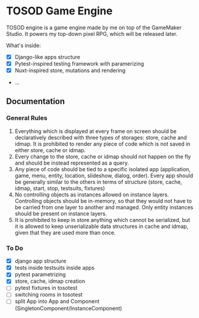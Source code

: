 # TOSOD Game Engine

TOSOD engine is a game engine made by me on top of the GameMaker Studio. It powers my top-down pixel RPG, which will be released later.

What's inside:
- [x] Django-like apps structure
- [x] Pytest-inspired testing framework with paramerizing
- [x] Nuxt-inspired store, mutations and rendering
- ...

## Documentation

### General Rules

1. Everything which is displayed at every frame on screen should be declaratively described with three types of storages: store, cache and idmap. It is prohibited to render any piece of code which is not saved in either store, cache or idmap.
2. Every change to the store, cache or idmap should not happen on the fly and should be instead represented as a query. 
3. Any piece of code should be tied to a specific isolated app (application, game, menu, entity, location, slideshow, dialog, order). Every app should be generally similar to the others in terms of structure (store, cache, idmap, start, stop, testsuits, fixtures)
4. No controlling objects as instances allowed on instance layers. Controlling objects should be in-memory, so that they would not have to be carried from one layer to another and managed. Only entity instances should be present on instance layers.
5. It is prohibited to keep in store anything which cannot be serialized, but it is allowed to keep unserializable data structures in cache and idmap, given that they are used more than once.


### To Do

- [x] django app structure
- [x] tests inside testsuits inside apps
- [x] pytest parametrizing
- [x] store, cache, idmap creation
- [ ] pytest fixtures in tosotest
- [ ] switching rooms in tosotest
- [ ] split App into App and Component (SingletonComponent/InstanceComponent)
